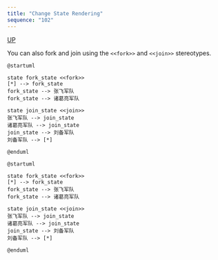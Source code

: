 ```yaml
---
title: "Change State Rendering"
sequence: "102"
---
```


[UP](/plantuml/plantuml-index.html)

You can also fork and join
using the `<<fork>>` and `<<join>>` stereotypes.

```text
@startuml

state fork_state <<fork>>
[*] --> fork_state
fork_state --> 张飞军队
fork_state --> 诸葛亮军队

state join_state <<join>>
张飞军队 --> join_state
诸葛亮军队 --> join_state
join_state --> 刘备军队
刘备军队 --> [*]

@enduml
```

```plantuml
@startuml

state fork_state <<fork>>
[*] --> fork_state
fork_state --> 张飞军队
fork_state --> 诸葛亮军队

state join_state <<join>>
张飞军队 --> join_state
诸葛亮军队 --> join_state
join_state --> 刘备军队
刘备军队 --> [*]

@enduml
```


